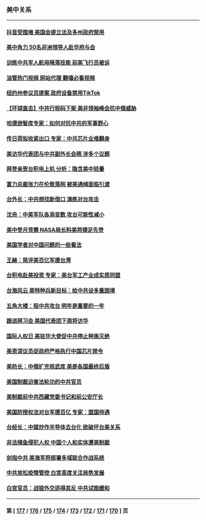 ### 美中关系
---
#### [抖音受围堵 美国会提立法及多州政府禁用](../../pages/nf1412576/n13884105.md?12141245) 
#### [美中角力 50名非洲领导人赴华府与会](../../pages/nf1412576/n13884156.md?12141245) 
#### [训练中共军人航母降落技能 前美飞行员被诉](../../pages/nf1412576/n13884100.md?12141245) 
#### [油管热门视频 网站代理 翻墙必看视频](http://138.2.39.72:81/youtube.html?epic-marker?12141245)
#### [纽约州参议员提案 政府设备禁用TikTok](../../pages/nf1412576/n13883733.md?12141245) 
#### [【环球直击】中共行程码下架 美非领袖峰会抗中俄威胁](../../pages/nf1412576/n13883511.md?12141245) 
#### [哈德逊智库专家：如何对抗中共的军事野心](../../pages/nf1412576/n13883608.md?12141245) 
#### [传日荷拟收紧出口 专家：中共芯片业难翻身](../../pages/nf1412576/n13883496.md?12141245) 
#### [美访华代表团与中共副外长会晤 涉多个议题](../../pages/nf1412576/n13883443.md?12141245) 
#### [拜登亲贺台积电上机 分析：隐含美中较量](../../pages/nf1412576/n13883456.md?12141245) 
#### [富力总裁张力在伦敦落网 被美通缉面临引渡](../../pages/nf1412576/n13883423.md?12141245) 
#### [台外长：中共想找新借口 演练对台攻击](../../pages/nf1412576/n13883079.md?12141245) 
#### [沈舟：中美军队各添变数 攻台可能性减小](../../pages/nf1412576/n13882936.md?12141245) 
#### [美中登月竞赛 NASA局长料美将捷足先登](../../pages/nf1412576/n13882939.md?12141245) 
#### [美国学者对中国问题的一些看法](../../pages/nf1412576/n13882899.md?12141245) 
#### [王赫：简评美百亿军援台湾](../../pages/nf1412576/n13882721.md?12141245) 
#### [台积电赴美投资 专家：美台军工产业成实质同盟](../../pages/nf1412576/n13882686.md?12141245) 
#### [台海风云 美特种兵新目标：给中共设多重困境](../../pages/nf1412576/n13881958.md?12141245) 
#### [五角大楼：阻中共攻台 明年是重要的一年](../../pages/nf1412576/n13882467.md?12141245) 
#### [跟进拜习会 美国代表团下周将访华](../../pages/nf1412576/n13882361.md?12141245) 
#### [国际人权日 美驻华大使促中共停止种族灭绝](../../pages/nf1412576/n13882332.md?12141245) 
#### [美资深议员促政府严格执行中国芯片禁令](../../pages/nf1412576/n13882143.md?12141245) 
#### [美防长：中俄扩充核武库 美是各国最终后盾](../../pages/nf1412576/n13881997.md?12141245) 
#### [美国制裁迫害法轮功的中共官员](../../pages/nf1412576/n13881833.md?12141245) 
#### [美制裁前中共西藏党委书记和前公安厅长](../../pages/nf1412576/n13881924.md?12141245) 
#### [美国防授权法对台军援百亿 专家：盟国待遇](../../pages/nf1412576/n13881831.md?12141245) 
#### [台经长：中媒炒作半导体去台化 欲破坏台美关系](../../pages/nf1412576/n13881627.md?12141245) 
#### [非法捕鱼侵犯人权 中国个人和实体遭美制裁](../../pages/nf1412576/n13881750.md?12141245) 
#### [剑指中共 美海军将部署多域联合作战系统](../../pages/nf1412576/n13881464.md?12141245) 
#### [中共放松疫情管控 白宫高度关注局势发展](../../pages/nf1412576/n13881250.md?12141245) 
#### [白宫官员：战狼外交适得其反 中共试图缓和](../../pages/nf1412576/n13881144.md?12141245) 

---
#### 第 [ [177](./177.md?12141245) / [176](./176.md?12141245) / [175](./175.md?12141245) / [174](./174.md?12141245) / [173](./173.md?12141245) / [172](./172.md?12141245) / [171](./171.md?12141245) / [170](./170.md?12141245) ] 页
